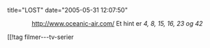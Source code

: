 title="LOST"
date="2005-05-31 12:07:50"
<div align="center">
<a href="http://www.oceanic-air.com/ ">http://www.oceanic-air.com/</a>
Et hint er <em>4, 8, 15, 16, 23 og 42</em>
</div>

[[!tag  filmer---tv-serier

